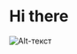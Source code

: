 # Hi there
![Alt-текст](https://www.google.com/url?sa=i&url=https%3A%2F%2Fnovus.online%2Fru%2Fproduct%2Fkapusta-moloda-vag&psig=AOvVaw0-S66SmKFx1WcsO5E18Ife&ust=1716977049219000&source=images&cd=vfe&opi=89978449&ved=0CBIQjRxqFwoTCKDWqYqMsIYDFQAAAAAdAAAAABAE"Орк")
